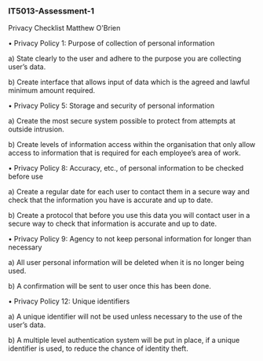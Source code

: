 ### IT5013-Assessment-1
Privacy Checklist Matthew O'Brien

•	Privacy Policy 1: Purpose of collection of personal information

a) State clearly to the user and adhere to the purpose you are collecting user’s data.

b) Create interface that allows input of data which is the agreed and lawful minimum amount required.



•	Privacy Policy 5: Storage and security of personal information

a) Create the most secure system possible to protect from attempts at outside intrusion.

b) Create levels of information access within the organisation that only allow access to information that is required for each employee’s area of work.



•	Privacy Policy 8: Accuracy, etc., of personal information to be checked before use

a) Create a regular date for each user to contact them in a secure way and check that the information you have is accurate and up to date.

b) Create a protocol that before you use this data you will contact user in a secure way to check that information is accurate and up to date. 



•	Privacy Policy 9: Agency to not keep personal information for longer than necessary

a) All user personal information will be deleted when it is no longer being used.

b) A confirmation will be sent to user once this has been done.



•	Privacy Policy 12: Unique identifiers

a) A unique identifier will not be used unless necessary to the use of the user’s data.

b) A multiple level authentication system will be put in place, if a unique identifier is used, to reduce the chance of identity theft.
